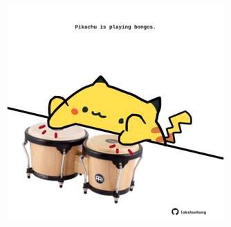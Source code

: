 <!-- built at 10/08/2023, 10:00:59 UTC -->
<p align="center">
  <img width="500" height="500" src="./ReadmeImage.svg">
</p>
